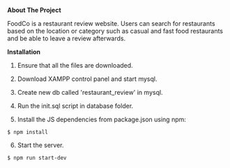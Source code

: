 **About The Project**

FoodCo is a restaurant review website. Users can search for restaurants based on the location or category such as casual and fast food restaurants and be able to leave a review afterwards.

**Installation**

1) Ensure that all the files are downloaded.

2) Download XAMPP control panel and start mysql.

3) Create new db called 'restaurant_review' in mysql.

4) Run the init.sql script in database folder.

5) Install the JS dependencies from package.json using npm:
```
$ npm install
```
6) Start the server.
```
$ npm run start-dev
```

